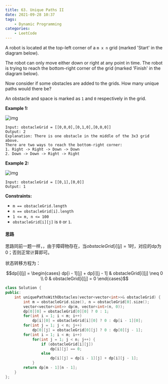```yaml
---
title: 63. Unique Paths II
date: 2021-09-28 10:37
tags:
    - Dynamic Programming
categories:
    - LeetCode
---
```


A robot is located at the top-left corner of a `m x n` grid (marked 'Start' in the diagram below).

The robot can only move either down or right at any point in time. The robot is trying to reach the bottom-right corner of the grid (marked 'Finish' in the diagram below).

Now consider if some obstacles are added to the grids. How many unique paths would there be?

An obstacle and space is marked as `1` and `0` respectively in the grid.

**Example 1:**

![img](https://assets.leetcode.com/uploads/2020/11/04/robot1.jpg)

```
Input: obstacleGrid = [[0,0,0],[0,1,0],[0,0,0]]
Output: 2
Explanation: There is one obstacle in the middle of the 3x3 grid above.
There are two ways to reach the bottom-right corner:
1. Right -> Right -> Down -> Down
2. Down -> Down -> Right -> Right
```

**Example 2:**

![img](https://assets.leetcode.com/uploads/2020/11/04/robot2.jpg)

```
Input: obstacleGrid = [[0,1],[0,0]]
Output: 1
```

**Constraints:**

- `m == obstacleGrid.length`
- `n == obstacleGrid[i].length`
- `1 <= m, n <= 100`
- `obstacleGrid[i][j]` is `0` or `1`.

#### 思路

思路同前一题一样，，由于障碍物存在，当$obstacleGrid[i][j] = 1$时，对应的dp为0；否则正常计算即可。

状态转移方程为：

$$dp[i][j] = \begin{cases} dp[i - 1][j] + dp[i][j - 1] & obstacleGrid[i][j] \neq 0 \\ 0 & obstacleGrid[i][j] = 0 \end{cases}$$

```c++
class Solution {
public:
    int uniquePathsWithObstacles(vector<vector<int>>& obstacleGrid) {
        int m = obstacleGrid.size(), n = obstacleGrid[0].size();
        vector<vector<int>> dp(m, vector<int>(n, 0));
        dp[0][0] = obstacleGrid[0][0] ? 0 : 1;
        for(int i = 1; i < m; i++) 
            dp[i][0] = obstacleGrid[i][0] ? 0 : dp[i - 1][0];
        for(int j = 1; j < n; j++)
            dp[0][j] = obstacleGrid[0][j] ? 0 : dp[0][j - 1];
        for(int i = 1; i < m; i++)
            for(int j = 1; j < n; j++) {
                if (obstacleGrid[i][j]) 
                    dp[i][j] == 0;
                else
                    dp[i][j] = dp[i - 1][j] + dp[i][j - 1];
            }
        return dp[m - 1][n - 1];
    }
};
```

